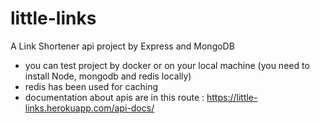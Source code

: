 # little-links
A Link Shortener api project by Express and MongoDB </br>
 - you can test project by docker or on your local machine (you need to install Node, mongodb and redis locally)
 - redis has been used for caching </br>
 - documentation about apis are in this route : https://little-links.herokuapp.com/api-docs/
